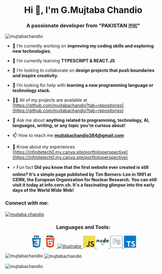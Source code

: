 <h1 align="center">Hi 👋, I'm G.Mujtaba Chandio</h1>
<h3 align="center">A passionate developer from "PAKISTAN 🇵🇰"</h3>
<p align="left"> <img src="https://komarev.com/ghpvc/?username=mujtabachandio&label=Profile%20views&color=0e75b6&style=flat" alt="mujtabachandio" /> </p>

- 🔭 I’m currently working on **improving my coding skills and exploring new technologies.**

- 🌱 I’m currently learning **TYPESCRIPT & REACT.JS**

- 👯 I’m looking to collaborate on **design projects that push boundaries and inspire creativity.**

- 🤝 I’m looking for help with **learning a new programming language or technology stack.**

- 👨‍💻 All of my projects are available at [https://github.com/mujtabachandio?tab=repositories](https://github.com/mujtabachandio?tab=repositories)

- 💬 Ask me about **anything related to programming, technology, AI, languages, writing, or any topic you're curious about!**

- 📫 How to reach me **mujtabachandio384@gmail.com**

- 📄 Know about my experiences [https://infinitetech0.my.canva.site/portfolioperspective](https://infinitetech0.my.canva.site/portfolioperspective)

- ⚡ Fun fact **Did you know that the first website ever created is still online? It's a simple page published by Tim Berners-Lee in 1991 at CERN, the European Organization for Nuclear Research. You can still visit it today at info.cern.ch. It's a fascinating glimpse into the early days of the World Wide Web!**

<h3 align="left">Connect with me:</h3>
<p align="left">
<a href="https://linkedin.com/in/mujtaba chandio" target="blank"><img align="center" src="https://raw.githubusercontent.com/rahuldkjain/github-profile-readme-generator/master/src/images/icons/Social/linked-in-alt.svg" alt="mujtaba chandio" height="30" width="40" /></a>
</p>

<h3 align="center">Languages and Tools:</h3>
<p align="center"> <a href="https://www.w3schools.com/css/" target="_blank" rel="noreferrer"> <img src="https://raw.githubusercontent.com/devicons/devicon/master/icons/css3/css3-original-wordmark.svg" alt="css3" width="40" height="40"/> </a> <a href="https://www.w3.org/html/" target="_blank" rel="noreferrer"> <img src="https://raw.githubusercontent.com/devicons/devicon/master/icons/html5/html5-original-wordmark.svg" alt="html5" width="40" height="40"/> </a> <a href="https://www.adobe.com/in/products/illustrator.html" target="_blank" rel="noreferrer"> <img src="https://www.vectorlogo.zone/logos/adobe_illustrator/adobe_illustrator-icon.svg" alt="illustrator" width="40" height="40"/> </a> <a href="https://developer.mozilla.org/en-US/docs/Web/JavaScript" target="_blank" rel="noreferrer"> <img src="https://raw.githubusercontent.com/devicons/devicon/master/icons/javascript/javascript-original.svg" alt="javascript" width="40" height="40"/> </a> <a href="https://nodejs.org" target="_blank" rel="noreferrer"> <img src="https://raw.githubusercontent.com/devicons/devicon/master/icons/nodejs/nodejs-original-wordmark.svg" alt="nodejs" width="40" height="40"/> </a> <a href="https://www.photoshop.com/en" target="_blank" rel="noreferrer"> <img src="https://raw.githubusercontent.com/devicons/devicon/master/icons/photoshop/photoshop-line.svg" alt="photoshop" width="40" height="40"/> </a> <a href="https://www.typescriptlang.org/" target="_blank" rel="noreferrer"> <img src="https://raw.githubusercontent.com/devicons/devicon/master/icons/typescript/typescript-original.svg" alt="typescript" width="40" height="40"/> </a> </p>

<p><img align="left" src="https://github-readme-stats.vercel.app/api/top-langs?username=mujtabachandio&show_icons=true&locale=en&layout=compact" alt="mujtabachandio" /></p>

<p>&nbsp;<img align="center" src="https://github-readme-stats.vercel.app/api?username=mujtabachandio&show_icons=true&locale=en" alt="mujtabachandio" /></p>

<p><img align="center" src="https://github-readme-streak-stats.herokuapp.com/?user=mujtabachandio&" alt="mujtabachandio" /></p>

